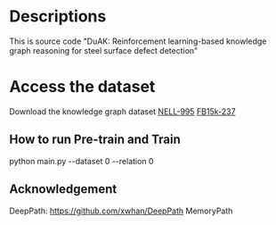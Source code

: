 # Descriptions

This is source code "DuAK: Reinforcement learning-based knowledge graph reasoning for steel surface defect detection"

# Access the dataset

Download the knowledge graph dataset [NELL-995](http://cs.ucsb.edu/~xwhan/datasets/NELL-995.zip) [FB15k-237](https://drive.google.com/file/d/1klWL11nW3ZS6b2MtLW0MHnXu-XlJqDyA/view?usp=sharing)

## How to run Pre-train and Train

python main.py --dataset 0 --relation 0

## Acknowledgement
DeepPath: https://github.com/xwhan/DeepPath
MemoryPath